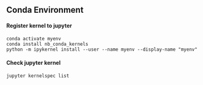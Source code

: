 ## Conda Environment

#### Register kernel to jupyter
```
conda activate myenv
conda install nb_conda_kernels
python -m ipykernel install --user --name myenv --display-name "myenv"
```

#### Check jupyter kernel
```
jupyter kernelspec list
```